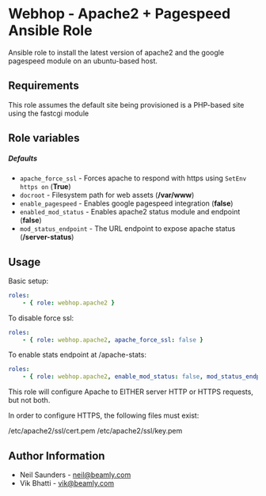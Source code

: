 Webhop - Apache2 + Pagespeed Ansible Role
==========================================

Ansible role to install the latest version of apache2 and the google pagespeed module on an ubuntu-based host.


## Requirements

This role assumes the default site being provisioned is a PHP-based site using the fastcgi module


## Role variables

##### Defaults

- `apache_force_ssl` - Forces apache to respond with https using `SetEnv https on` (**True**)
- `docroot` - Filesystem path for web assets (**/var/www**)
- `enable_pagespeed` - Enables google pagespeed integration (**false**)
- `enabled_mod_status` - Enables apache2 status module and endpoint (**false**)
- `mod_status_endpoint` - The URL endpoint to expose apache status (**/server-status**)


Usage
-----

Basic setup:

```yaml
roles:
    - { role: webhop.apache2 }
```

To disable force ssl:

```yaml
roles:
    - { role: webhop.apache2, apache_force_ssl: false }
```

To enable stats endpoint at /apache-stats:

```yaml
roles:
    - { role: webhop.apache2, enable_mod_status: false, mod_status_endpoint: '/apache-stats' }
```

This role will configure Apache to EITHER server HTTP or HTTPS requests, but not both.

In order to configure HTTPS, the following files must exist:

/etc/apache2/ssl/cert.pem
/etc/apache2/ssl/key.pem

Author Information
------------------

* Neil Saunders - neil@beamly.com
* Vik Bhatti - vik@beamly.com

